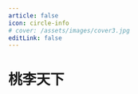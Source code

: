 ```yaml
---
article: false
icon: circle-info
# cover: /assets/images/cover3.jpg
editLink: false
---
```


# 桃李天下
